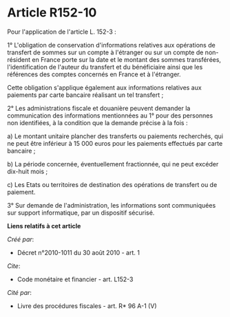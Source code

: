 # Article R152-10

Pour l'application de l'article L. 152-3 :

1° L'obligation de conservation d'informations relatives aux opérations de transfert de sommes sur un compte à l'étranger ou
sur un compte de non-résident en France porte sur la date et le montant des sommes transférées, l'identification de l'auteur
du transfert et du bénéficiaire ainsi que les références des comptes concernés en France et à l'étranger.

Cette obligation s'applique également aux informations relatives aux paiements par carte bancaire réalisant un tel
transfert ;

2° Les administrations fiscale et douanière peuvent demander la communication des informations mentionnées au 1° pour des
personnes non identifiées, à la condition que la demande précise à la fois :

a) Le montant unitaire plancher des transferts ou paiements recherchés, qui ne peut être inférieur à 15 000 euros pour les
paiements effectués par carte bancaire ;

b) La période concernée, éventuellement fractionnée, qui ne peut excéder dix-huit mois ;

c) Les Etats ou territoires de destination des opérations de transfert ou de paiement.

3° Sur demande de l'administration, les informations sont communiquées sur support informatique, par un dispositif sécurisé.

**Liens relatifs à cet article**

_Créé par_:

  - Décret n°2010-1011 du 30 août 2010 - art. 1

_Cite_:

  - Code monétaire et financier - art. L152-3

_Cité par_:

  - Livre des procédures fiscales - art. R* 96 A-1 (V)

